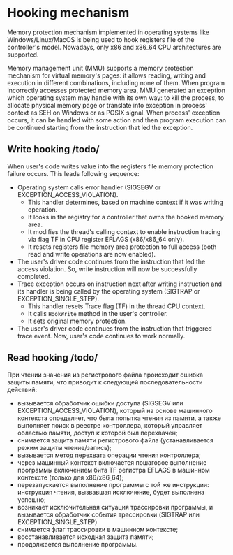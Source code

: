 # Hooking mechanism
Memory protection mechanism implemented in operating systems like Windows/Linux/MacOS is being used to hook registers file of the controller's model. Nowadays, only x86 and x86_64 CPU architectures are supported.

Memory management unit (MMU) supports a memory protection mechanism for virtual memory's pages: it allows reading, writing and execution in different combinations, including none of them. When program incorrectly accesses protected memory area, MMU generated an exception which operating system may handle with its own way: to kill the process, to allocate physical memory page or translate into exception in process' context as SEH on Windows or as POSIX signal.
When process' exception occurs, it can be handled with some action and then program execution can be continued starting from the instruction that led the exception.

## Write hooking /todo/

When user's code writes value into the registers file memory protection failure occurs. This leads following sequence:
- Operating system calls error handler (SIGSEGV or EXCEPTION_ACCESS_VIOLATION). 
  - This handler determines, based on machine context if it was writing operation. 
  - It looks in the registry for a controller that owns the hooked memory area.
  - It modifies the thread's calling context to enable instruction tracing via flag TF in CPU register EFLAGS (x86/x86_64 only).
  - It resets registers file memory area protection to full access (both read and write operations are now enabled).
- The user's driver code continues from the instruction that led the access violation. So, write instruction will now be successfully completed.
- Trace exception occurs on instruction next after writing instruction and its handler is being called by the operating system (SIGTRAP or EXCEPTION_SINGLE_STEP).
  - This handler resets Trace flag (TF) in the thread CPU context.
  - It calls `HookWrite` method in the user's controller.
  - It sets original memory protection.
- The user's driver code continues from the instruction that triggered trace event. Now, user's code continues to work normally.

## Read hooking /todo/

При чтении значения из регистрового файла происходит ошибка защиты памяти, что приводит к следующей последовательности действий:
- вызывается обработчик ошибки доступа (SIGSEGV или EXCEPTION_ACCESS_VIOLATION), который на основе машинного контекста определяет, что была попытка чтения из памяти, а также выполняет поиск в реестре контроллера, который управляет областью памяти, доступ к которой был перехвачен;
- снимается защита памяти регистрового файла (устанавливается режим защиты чтение/запись);
- вызывается метод перехвата операции чтения контроллера;
- через машинный контекст включается пошаговое выполнение программы включением бита TF регистра EFLAGS в машинном контексте (только для x86/x86_64);
- перезапускается выполнение программы с той же инструкции: инструкция чтения, вызвавшая исключение, будет выполнена успешно;
- возникает исключительная ситуация трассировки программы, и вызывается обработчик события трассировки (SIGTRAP или EXCEPTION_SINGLE_STEP)
- снимается флаг трассировки в машинном контексте;
- восстанавливается исходная защита памяти;
- продолжается выполнение программы.
